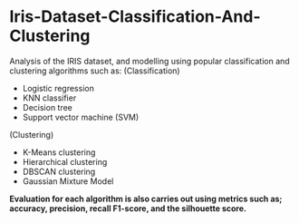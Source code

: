 # Iris-Dataset-Classification-And-Clustering

Analysis of the IRIS dataset, and modelling using popular classification and clustering algorithms such as:
(Classification)
- Logistic regression
- KNN classifier
- Decision tree
- Support vector machine (SVM)

(Clustering)
- K-Means clustering
- Hierarchical clustering
- DBSCAN clustering 
- Gaussian Mixture Model

**Evaluation for each algorithm is also carries out using metrics such as; accuracy, precision, recall F1-score, and the silhouette score.**